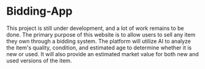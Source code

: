 # Bidding-App

This project is still under development, and a lot of work remains to be done.
The primary purpose of this website is to allow users to sell any item they own through a bidding system.
The platform will utilize AI to analyze the item's quality, condition, and estimated age to determine whether it is new or used.
It will also provide an estimated market value for both new and used versions of the item.
